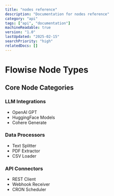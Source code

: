 ```yaml
---
title: "nodes reference"
description: "Documentation for nodes reference"
category: "api"
tags: ["api", "documentation"]
machineReadable: true
version: "1.0"
lastUpdated: "2025-02-15"
searchPriority: "high"
relatedDocs: []
---
```


# Flowise Node Types

## Core Node Categories

### LLM Integrations
- OpenAI GPT
- HuggingFace Models
- Cohere Generate

### Data Processors
- Text Splitter
- PDF Extractor
- CSV Loader

### API Connectors
- REST Client
- Webhook Receiver
- CRON Scheduler
